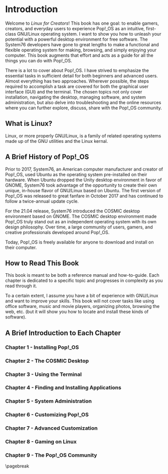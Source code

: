 # Introduction
Welcome to *Linux for Creators*! This book has one goal: to enable gamers, creators, and everyday users to experience Pop!_OS as an intuitive, first-class GNU/Linux operating system. I want to show you how to unleash your potential with a powerful desktop environment for free software. The System76 developers have gone to great lengths to make a functional and flexible operating system for making, browsing, and simply enjoying your computer. This book augments that effort and acts as a guide for all the things you can do with Pop!_OS.

There is a lot to cover about Pop!_OS. I have strived to emphasize the essential tasks in sufficient detail for both beginners and advanced users. Almost everything has two approaches. Wherever possible, the steps required to accomplish a task are covered for both the graphical user interface (GUI) and the terminal. The chosen topics not only cover installation, navigating the desktop, managing software, and system administration, but also delve into troubleshooting and the online resources where you can further explore, discuss, share with the Pop!_OS community.

## What is Linux?
Linux, or more properly GNU/Linux, is a family of related operating systems made up of the GNU utilities and the Linux kernal.

## A Brief History of Pop!_OS
Prior to 2017, System76, an American computer manufacturer and creator of Pop!_OS, used Ubuntu as the operating system pre-installed on their hardware. When Ubuntu dropped the Unity desktop environment in favor of GNOME, System76 took advantage of the opportunity to create their own unique, in-house flavor of GNU/Linux based on Ubuntu. The first version of Pop!_OS was released to great fanfare in October 2017 and has continued to follow a twice-annual update cycle.

For the 21.04 release, System76 introduced the COSMIC desktop environment based on GNOME. The COSMIC desktop environment made Pop!_OS truly stand out as an independent operating system with its own design philosophy. Over time, a large community of users, gamers, and creative professionals developed around Pop!_OS.

Today, Pop!_OS is freely available for anyone to download and install on their computer.

## How to Read This Book
This book is meant to be both a reference manual and how-to-guide. Each chapter is dedicated to a specific topic and progresses in complexity as you read through it.

To a certain extent, I assume you have a bit of experience with GNU/Linux and want to improve your skills. This book will not cover tasks like using office software, music and movie players, organizing photos, browsing the web, etc. (but it will show you how to locate and install these kinds of software).

## A Brief Introduction to Each Chapter

### Chapter 1 - Installing Pop!_OS

### Chapter 2 - The COSMIC Desktop

### Chapter 3 - Using the Terminal

### Chapter 4 - Finding and Installing Applications

### Chapter 5 - System Administration

### Chapter 6 - Customizing Pop!_OS

### Chapter 7 - Advanced Customization

### Chapter 8 - Gaming on Linux

### Chapter 9 - The Pop!_OS Community

\pagebreak
